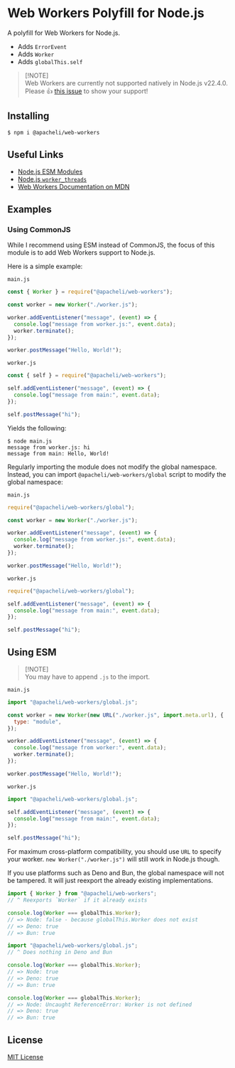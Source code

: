 # Web Workers Polyfill for Node.js

A polyfill for Web Workers for Node.js.

- Adds `ErrorEvent`
- Adds `Worker`
- Adds `globalThis.self`

> [!NOTE]\
> Web Workers are currently not supported natively in Node.js v22.4.0. Please 👍
> [this issue](https://github.com/nodejs/node/issues/43583) to show your
> support!

## Installing

```sh
$ npm i @apacheli/web-workers
```

## Useful Links

- [Node.js ESM Modules](https://nodejs.org/api/esm.html)
- [Node.js `worker_threads`](https://nodejs.org/api/worker_threads.html)
- [Web Workers Documentation on MDN](https://developer.mozilla.org/en-US/docs/Web/API/Web_Workers_API/Using_web_workers)

## Examples

### Using CommonJS

While I recommend using ESM instead of CommonJS, the focus of this module is to
add Web Workers support to Node.js.

Here is a simple example:

`main.js`

```js
const { Worker } = require("@apacheli/web-workers");

const worker = new Worker("./worker.js");

worker.addEventListener("message", (event) => {
  console.log("message from worker.js:", event.data);
  worker.terminate();
});

worker.postMessage("Hello, World!");
```

`worker.js`

```js
const { self } = require("@apacheli/web-workers");

self.addEventListener("message", (event) => {
  console.log("message from main:", event.data);
});

self.postMessage("hi");
```

Yields the following:

```
$ node main.js
message from worker.js: hi
message from main: Hello, World!
```

Regularly importing the module does not modify the global namespace. Instead,
you can import `@apacheli/web-workers/global` script to modify the global
namespace:

`main.js`

```js
require("@apacheli/web-workers/global");

const worker = new Worker("./worker.js");

worker.addEventListener("message", (event) => {
  console.log("message from worker.js:", event.data);
  worker.terminate();
});

worker.postMessage("Hello, World!");
```

`worker.js`

```js
require("@apacheli/web-workers/global");

self.addEventListener("message", (event) => {
  console.log("message from main:", event.data);
});

self.postMessage("hi");
```

## Using ESM

> [!NOTE]\
> You may have to append `.js` to the import.

`main.js`

```js
import "@apacheli/web-workers/global.js";

const worker = new Worker(new URL("./worker.js", import.meta.url), {
  type: "module",
});

worker.addEventListener("message", (event) => {
  console.log("message from worker:", event.data);
  worker.terminate();
});

worker.postMessage("Hello, World!");
```

`worker.js`

```js
import "@apacheli/web-workers/global.js";

self.addEventListener("message", (event) => {
  console.log("message from main:", event.data);
});

self.postMessage("hi");
```

For maximum cross-platform compatibility, you should use `URL` to specify your
worker. `new Worker("./worker.js")` will still work in Node.js though.

If you use platforms such as Deno and Bun, the global namespace will not be
tampered. It will just reexport the already existing implementations.

```js
import { Worker } from "@apacheli/web-workers";
// ^ Reexports `Worker` if it already exists

console.log(Worker === globalThis.Worker);
// => Node: false - because globalThis.Worker does not exist
// => Deno: true
// => Bun: true
```

```js
import "@apacheli/web-workers/global.js";
// ^ Does nothing in Deno and Bun

console.log(Worker === globalThis.Worker);
// => Node: true
// => Deno: true
// => Bun: true
```

```js
console.log(Worker === globalThis.Worker);
// => Node: Uncaught ReferenceError: Worker is not defined
// => Deno: true
// => Bun: true
```

## License

[MIT License](LICENSE.txt)

